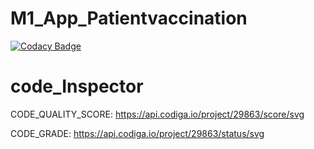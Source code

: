 # M1_App_Patientvaccination

[![Codacy Badge](https://api.codacy.com/project/badge/Grade/ae16e07b81fa4818a6186de60ffb23cf)](https://app.codacy.com/gh/Ramyasri04/M1_App_PatientVaccination?utm_source=github.com&utm_medium=referral&utm_content=Ramyasri04/M1_App_PatientVaccination&utm_campaign=Badge_Grade_Settings)

# code_Inspector
CODE_QUALITY_SCORE:
https://api.codiga.io/project/29863/score/svg

CODE_GRADE:
https://api.codiga.io/project/29863/status/svg
